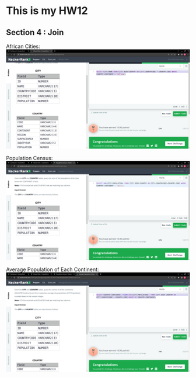 # This is my HW12
## Section 4 : Join

African Cities:  
![African Cities](./section4/1.png)

Population Census:
![Population Census](./section4/2.png)

Average Population of Each Continent: 
![Average Population of Each Continent](./section4/3.png)